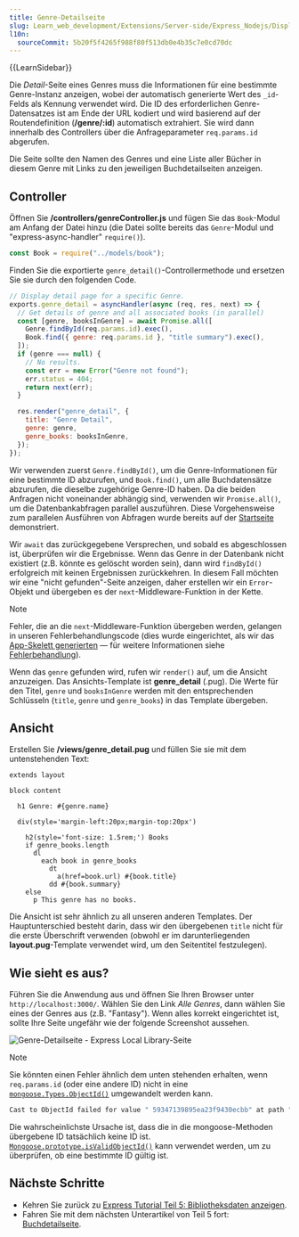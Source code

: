 ```yaml
---
title: Genre-Detailseite
slug: Learn_web_development/Extensions/Server-side/Express_Nodejs/Displaying_data/Genre_detail_page
l10n:
  sourceCommit: 5b20f5f4265f988f80f513db0e4b35c7e0cd70dc
---
```


{{LearnSidebar}}

Die _Detail_-Seite eines Genres muss die Informationen für eine bestimmte Genre-Instanz anzeigen, wobei der automatisch generierte Wert des `_id`-Felds als Kennung verwendet wird. Die ID des erforderlichen Genre-Datensatzes ist am Ende der URL kodiert und wird basierend auf der Routendefinition (**/genre/:id**) automatisch extrahiert. Sie wird dann innerhalb des Controllers über die Anfrageparameter `req.params.id` abgerufen.

Die Seite sollte den Namen des Genres und eine Liste aller Bücher in diesem Genre mit Links zu den jeweiligen Buchdetailseiten anzeigen.

## Controller

Öffnen Sie **/controllers/genreController.js** und fügen Sie das `Book`-Modul am Anfang der Datei hinzu (die Datei sollte bereits das `Genre`-Modul und "express-async-handler" `require()`).

```js
const Book = require("../models/book");
```

Finden Sie die exportierte `genre_detail()`-Controllermethode und ersetzen Sie sie durch den folgenden Code.

```js
// Display detail page for a specific Genre.
exports.genre_detail = asyncHandler(async (req, res, next) => {
  // Get details of genre and all associated books (in parallel)
  const [genre, booksInGenre] = await Promise.all([
    Genre.findById(req.params.id).exec(),
    Book.find({ genre: req.params.id }, "title summary").exec(),
  ]);
  if (genre === null) {
    // No results.
    const err = new Error("Genre not found");
    err.status = 404;
    return next(err);
  }

  res.render("genre_detail", {
    title: "Genre Detail",
    genre: genre,
    genre_books: booksInGenre,
  });
});
```

Wir verwenden zuerst `Genre.findById()`, um die Genre-Informationen für eine bestimmte ID abzurufen, und `Book.find()`, um alle Buchdatensätze abzurufen, die dieselbe zugehörige Genre-ID haben. Da die beiden Anfragen nicht voneinander abhängig sind, verwenden wir `Promise.all()`, um die Datenbankabfragen parallel auszuführen. Diese Vorgehensweise zum parallelen Ausführen von Abfragen wurde bereits auf der [Startseite](/de/docs/Learn_web_development/Extensions/Server-side/Express_Nodejs/Displaying_data/Home_page#controller) demonstriert.

Wir `await` das zurückgegebene Versprechen, und sobald es abgeschlossen ist, überprüfen wir die Ergebnisse. Wenn das Genre in der Datenbank nicht existiert (z.B. könnte es gelöscht worden sein), dann wird `findById()` erfolgreich mit keinen Ergebnissen zurückkehren. In diesem Fall möchten wir eine "nicht gefunden"-Seite anzeigen, daher erstellen wir ein `Error`-Objekt und übergeben es der `next`-Middleware-Funktion in der Kette.

> [!NOTE]
> Fehler, die an die `next`-Middleware-Funktion übergeben werden, gelangen in unseren Fehlerbehandlungscode (dies wurde eingerichtet, als wir das [App-Skelett generierten](/de/docs/Learn_web_development/Extensions/Server-side/Express_Nodejs/skeleton_website#app.js) — für weitere Informationen siehe [Fehlerbehandlung](/de/docs/Learn_web_development/Extensions/Server-side/Express_Nodejs/Introduction#handling_errors)).

Wenn das `genre` gefunden wird, rufen wir `render()` auf, um die Ansicht anzuzeigen. Das Ansichts-Template ist **genre_detail** (.pug). Die Werte für den Titel, `genre` und `booksInGenre` werden mit den entsprechenden Schlüsseln (`title`, `genre` und `genre_books`) in das Template übergeben.

## Ansicht

Erstellen Sie **/views/genre_detail.pug** und füllen Sie sie mit dem untenstehenden Text:

```pug
extends layout

block content

  h1 Genre: #{genre.name}

  div(style='margin-left:20px;margin-top:20px')

    h2(style='font-size: 1.5rem;') Books
    if genre_books.length
      dl
        each book in genre_books
          dt
            a(href=book.url) #{book.title}
          dd #{book.summary}
    else
      p This genre has no books.
```

Die Ansicht ist sehr ähnlich zu all unseren anderen Templates. Der Hauptunterschied besteht darin, dass wir den übergebenen `title` nicht für die erste Überschrift verwenden (obwohl er im darunterliegenden **layout.pug**-Template verwendet wird, um den Seitentitel festzulegen).

## Wie sieht es aus?

Führen Sie die Anwendung aus und öffnen Sie Ihren Browser unter `http://localhost:3000/`. Wählen Sie den Link _Alle Genres_, dann wählen Sie eines der Genres aus (z.B. "Fantasy"). Wenn alles korrekt eingerichtet ist, sollte Ihre Seite ungefähr wie der folgende Screenshot aussehen.

![Genre-Detailseite - Express Local Library-Seite](locallibary_express_genre_detail.png)

> [!NOTE]
> Sie könnten einen Fehler ähnlich dem unten stehenden erhalten, wenn `req.params.id` (oder eine andere ID) nicht in eine [`mongoose.Types.ObjectId()`](https://mongoosejs.com/docs/api/mongoose.html#Mongoose.prototype.Types) umgewandelt werden kann.
>
> ```bash
> Cast to ObjectId failed for value " 59347139895ea23f9430ecbb" at path "_id" for model "Genre"
> ```
>
> Die wahrscheinlichste Ursache ist, dass die in die mongoose-Methoden übergebene ID tatsächlich keine ID ist. [`Mongoose.prototype.isValidObjectId()`](<https://mongoosejs.com/docs/api/mongoose.html#Mongoose.prototype.isValidObjectId()>) kann verwendet werden, um zu überprüfen, ob eine bestimmte ID gültig ist.

## Nächste Schritte

- Kehren Sie zurück zu [Express Tutorial Teil 5: Bibliotheksdaten anzeigen](/de/docs/Learn_web_development/Extensions/Server-side/Express_Nodejs/Displaying_data).
- Fahren Sie mit dem nächsten Unterartikel von Teil 5 fort: [Buchdetailseite](/de/docs/Learn_web_development/Extensions/Server-side/Express_Nodejs/Displaying_data/Book_detail_page).
